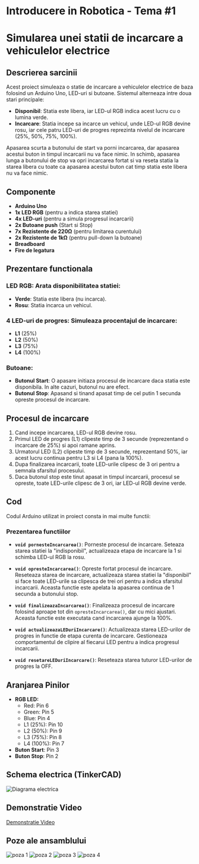 # Introducere in Robotica - Tema #1

# Simularea unei statii de incarcare a vehiculelor electrice

## Descrierea sarcinii
Acest proiect simuleaza o statie de incarcare a vehiculelor electrice de baza folosind un Arduino Uno, LED-uri si butoane. Sistemul alterneaza intre doua stari principale:

- **Disponibil**: Statia este libera, iar LED-ul RGB indica acest lucru cu o lumina verde.
- **Incarcare**: Statia incepe sa incarce un vehicul, unde LED-ul RGB devine rosu, iar cele patru LED-uri de progres reprezinta nivelul de incarcare (25%, 50%, 75%, 100%).

Apasarea scurta a butonului de start va porni incarcarea, dar apasarea acestui buton in timpul incarcarii nu va face nimic.
In schimb, apasarea lunga a butonului de stop va opri incarcarea fortat si va reseta statia la starea libera cu toate ca apasarea acestui buton cat timp statia este libera nu va face nimic.

## Componente
- **Arduino Uno**
- **1x LED RGB** (pentru a indica starea statiei)
- **4x LED-uri** (pentru a simula progresul incarcarii)
- **2x Butoane push** (Start si Stop)
- **7x Rezistente de 220Ω** (pentru limitarea curentului)
- **2x Rezistente de 1kΩ** (pentru pull-down la butoane)
- **Breadboard**
- **Fire de legatura**


## Prezentare functionala

### LED RGB: Arata disponibilitatea statiei:
- **Verde**: Statia este libera (nu incarca).
- **Rosu**: Statia incarca un vehicul.

### 4 LED-uri de progres: Simuleaza procentajul de incarcare:
- **L1** (25%)
- **L2** (50%)
- **L3** (75%)
- **L4** (100%)

### Butoane:
- **Butonul Start**: O apasare initiaza procesul de incarcare daca statia este disponibila. In alte cazuri, butonul nu are efect.
- **Butonul Stop**: Apasand si tinand apasat timp de cel putin 1 secunda opreste procesul de incarcare.

## Procesul de incarcare
1. Cand incepe incarcarea, LED-ul RGB devine rosu.
2. Primul LED de progres (L1) clipeste timp de 3 secunde (reprezentand o incarcare de 25%) si apoi ramane aprins.
3. Urmatorul LED (L2) clipeste timp de 3 secunde, reprezentand 50%, iar acest lucru continua pentru L3 si L4 (pana la 100%).
4. Dupa finalizarea incarcarii, toate LED-urile clipesc de 3 ori pentru a semnala sfarsitul procesului.
5. Daca butonul stop este tinut apasat in timpul incarcarii, procesul se opreste, toate LED-urile clipesc de 3 ori, iar LED-ul RGB devine verde.


## Cod
Codul Arduino utilizat in proiect consta in mai multe functii:

### Prezentarea functiilor

- **`void pornesteIncarcarea()`**: Porneste procesul de incarcare. Seteaza starea statiei la "indisponibil", actualizeaza etapa de incarcare la 1 si schimba LED-ul RGB la rosu.

- **`void opresteIncarcarea()`**: Opreste fortat procesul de incarcare. Reseteaza starea de incarcare, actualizeaza starea statiei la "disponibil" si face toate LED-urile sa clipesca de trei ori pentru a indica sfarsitul incarcarii. Aceasta functie este apelata la apasarea continua de 1 secunda a butonului stop.

- **`void finalizeazaIncarcarea()`**: Finalizeaza procesul de incarcare folosind aproape tot din `opresteIncarcarea()`, dar cu mici ajustari. Aceasta functie este executata cand incarcarea ajunge la 100%.

- **`void actualizeazaLEDuriIncarcare()`**: Actualizeaza starea LED-urilor de progres in functie de etapa curenta de incarcare. Gestioneaza comportamentul de clipire al fiecarui LED pentru a indica progresul incarcarii.

- **`void resetareLEDuriIncarcare()`**: Reseteaza starea tuturor LED-urilor de progres la OFF.

## Aranjarea Pinilor
- **RGB LED:**
  - Red: Pin 6
  - Green: Pin 5
  - Blue: Pin 4
  - L1 (25%): Pin 10
  - L2 (50%): Pin 9
  - L3 (75%): Pin 8
  - L4 (100%): Pin 7
- **Buton Start**: Pin 3
- **Buton Stop**: Pin 2


## Schema electrica (TinkerCAD)

![Diagrama electrica](./schema-circuit.png)

## Demonstratie Video
[Demonstratie Video](https://youtube.com/shorts/J3dgeJ_FG_0) 

## Poze ale ansamblului
![poza 1](./poza1.jpeg)
![poza 2](./poza2.jpeg)
![poza 3](./poza3.jpeg)
![poza 4](./poza4.jpeg)

